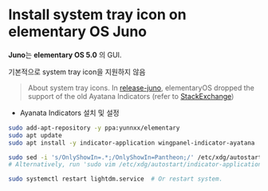 # Install system tray icon on elementary OS Juno

**Juno**는 **elementary OS 5.0** 의 GUI. 

기본적으로 system tray icon을 지원하지 않음

> About system tray icons. In [release-juno](https://elementaryos.stackexchange.com/questions/tagged/release-juno), elementaryOS dropped the support of the old Ayatana Indicators   \(refer to [StackExchange](https://elementaryos.stackexchange.com/questions/17452/how-to-display-system-tray-icons-in-elementary-os-juno?rq=1)\)

* Ayanata Indicators 설치 및 설정

```bash
sudo add-apt-repository -y ppa:yunnxx/elementary
sudo apt update
sudo apt install -y indicator-application wingpanel-indicator-ayatana

sudo sed -i 's/OnlyShowIn=.*;/OnlyShowIn=Pantheon;/' /etc/xdg/autostart/indicator-application.desktop
# Alternatively, run 'sudo vim /etc/xdg/autostart/indicator-application.desktop' to edit file

sudo systemctl restart lightdm.service  # Or restart system.
```


